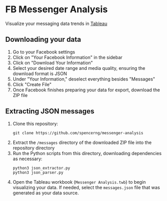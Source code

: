 # FB Messenger Analysis

Visualize your messaging data trends in [Tableau](https://www.tableau.com/)

## Downloading your data

1. Go to your Facebook settings
2. Click on "Your Facebook Information" in the sidebar
3. Click on "Download Your Information"
4. Select your desired date range and media quality, ensuring the download format is JSON
5. Under "Your Information," deselect everything besides "Messages"
6. Click "Create File"
7. Once Facebook finishes preparing your data for export, download the ZIP file

## Extracting JSON messages

1. Clone this repository:
    ```
    git clone https://github.com/spencerng/messenger-analysis
    ```
2. Extract the `/messages` directory of the downloaded ZIP file into the repository directory
3. Run the Python scripts from this directory, downloading dependencies as necessary:
    ```
    python3 json_extractor.py
    python3 json_parser.py
    ```
4. Open the Tableau workbook (`Messenger Analysis.twb`) to begin visualizing your data. If needed, select the `messages.json` file that was generated as your data source.
